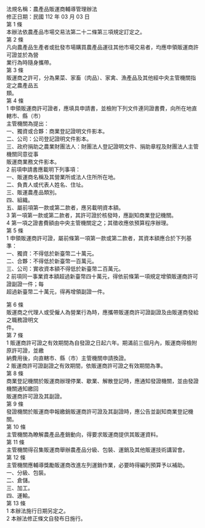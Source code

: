 法規名稱：農產品販運商輔導管理辦法  
修正日期：民國 112 年 03 月 03 日  
第 1 條  
本辦法依農產品市場交易法第二十二條第三項規定訂定之。  
第 2 條  
凡向農產品生產者或批發市場購買農產品運往其他市場交易者，均應申領販運商許可證並於為營  
業行為時隨身攜帶。  
第 3 條  
販運商之許可，分為果菜、家畜（肉品）、家禽、漁產品及其他經中央主管機關指定之農產品五  
類。  
第 4 條  
1 申領販運商許可證者，應填具申請書，並檢附下列文件連同證書費，向所在地直轄市、縣（市）  
主管機關為提出：  
一、獨資或合夥：商業登記證明文件影本。  
二、公司：公司登記證明文件影本。  
三、政府捐助之農業財團法人：財團法人登記證明文件、捐助章程及財團法人主管機關同意從事  
販運商業務文件影本。  
2 前項申請書應載明下列事項：  
一、販運商名稱及其營業所或法人住所所在地。  
二、負責人或代表人姓名、住址。  
三、販運農產品類別。  
四、組織。  
五、屬前項第一款或第二款者，應另載明資本額。  
3 第一項第一款或第二款者，其許可證於核發時，應副知商業登記機關。  
4 第一項之證書費額由中央主管機關定之；其徵收應依預算程序辦理。  
第 5 條  
1 申領販運商許可證，屬前條第一項第一款或第二款者，其資本額應合於下列基準：  
一、獨資：不得低於新臺幣二十萬元。  
二、合夥：不得低於新臺幣一百萬元。  
三、公司：實收資本額不得低於新臺幣二百萬元。  
2 前項同一事業資本額超過新臺幣四十萬元，得依前條第一項規定增領販運商許可證副證一件；每  
超過新臺幣二十萬元，得再增領副證一件。  


第 6 條  
販運商之代理人或受僱人為營業行為時，應攜帶販運商許可證副證及由販運商發給之職務證明文  
件。  
第 7 條  
1 販運商許可證之有效期間為自發證之日起六年。期滿前三個月內，販運商得檢附原許可證，並繳  
納費用後，向直轄市、縣（市）主管機關申請換證。  
2 販運商許可證副證之有效期間，依販運商許可證之有效期間為準。  
第 8 條  
商業登記機關於販運商辦理停業、歇業、解散登記時，應通知發證機關，並由發證機關通知繳回  
販運商許可證及其副證。  
第 9 條  
發證機關於販運商申報繳銷販運商許可證及其副證時，應公告並副知商業登記機關。  
第 10 條  
主管機關為瞭解農產品產銷動向，得要求販運商提供其販運資料。  
第 11 條  
主管機關得召集販運商舉辦農產品分級、包裝、運銷及其他販運技術講習會。  
第 12 條  
主管機關應輔導獎勵販運商改進左列運銷作業，必要時得編列預算予以補助。  
一、分級、包裝。  
二、倉儲。  
三、加工。  
四、運輸。  
第 13 條  
1 本辦法施行日期另定之。  
2 本辦法修正條文自發布日施行。  



